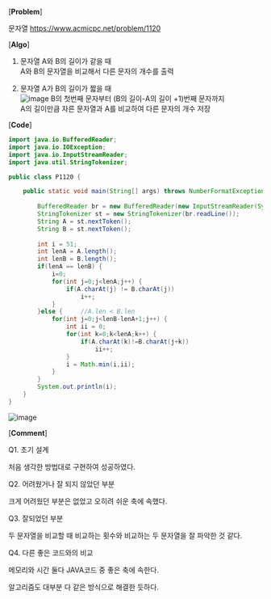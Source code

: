 [**Problem**]

문자열  https://www.acmicpc.net/problem/1120

[**Algo**]

1. 문자열 A와 B의 길이가 같을 때<br>
A와 B의 문자열을 비교해서 다른 문자의 개수를 출력 

2. 문자열 A가 B의 길이가 짧을 때<br>
![image](https://user-images.githubusercontent.com/49296139/137582869-dd59784e-35c0-4300-adb2-4b0068626477.png)
B의 첫번째 문자부터 (B의 길이-A의 길이 +1)번째 문자까지 <br>
A의 길이만큼 자른 문자열과 A를 비교하여 다른 문자의 개수 저장 


[**Code**]
```java
import java.io.BufferedReader;
import java.io.IOException;
import java.io.InputStreamReader;
import java.util.StringTokenizer;

public class P1120 {

	public static void main(String[] args) throws NumberFormatException, IOException {
		
		BufferedReader br = new BufferedReader(new InputStreamReader(System.in));	
		StringTokenizer st = new StringTokenizer(br.readLine());
		String A = st.nextToken();
		String B = st.nextToken();
		
		int i = 51;
		int lenA = A.length();
		int lenB = B.length();
		if(lenA == lenB) {
			i=0;
			for(int j=0;j<lenA;j++) {
				if(A.charAt(j) != B.charAt(j))
					i++;
			}
		}else {		//A.len < B.len
			for(int j=0;j<lenB-lenA+1;j++) {
				int ii = 0;
				for(int k=0;k<lenA;k++) {
					if(A.charAt(k)!=B.charAt(j+k))
						ii++;
				}
				i = Math.min(i,ii);
			}
		}
		System.out.println(i);
	}
}
```
![image](https://user-images.githubusercontent.com/49296139/137582560-b57b9182-d7dd-4979-b3f5-2d08d230559b.png)


[**Comment**]

Q1. 초기 설계

처음 생각한 방법대로 구현하여 성공하였다. 

Q2. 어려웠거나 잘 되지 않았던 부분

크게 어려웠던 부분은 없었고 오히려 쉬운 축에 속했다.

Q3. 잘되었던 부분

두 문자열을 비교할 때 비교하는 횟수와 비교하는 두 문자열을 잘 파악한 것 같다. 

Q4. 다른 좋은 코드와의 비교 

메모리와 시간 둘다 JAVA코드 중 좋은 축에 속한다. 

알고리즘도 대부분 다 같은 방식으로 해결한 듯하다.  
